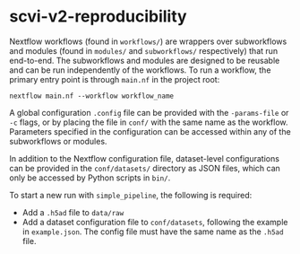 # scvi-v2-reproducibility

Nextflow workflows (found in `workflows/`) are wrappers over subworkflows and modules 
(found in `modules/` and `subworkflows/` respectively) that run end-to-end. The 
subworkflows and modules are designed to be reusable and can be run independently of the 
workflows. To run a workflow, the primary entry point is through `main.nf` in the 
project root:

```
nextflow main.nf --workflow workflow_name
```

A global configuration `.config` file can be provided with the `-params-file` or `-c` 
flags, or by placing the file in `conf/` with the same name as the workflow. Parameters
specified in the configuration can be accessed within any of the subworkflows or modules.

In addition to the Nextflow configuration file, dataset-level configurations can be 
provided in the `conf/datasets/` directory as JSON files, which can only be accessed
by Python scripts in `bin/`.

To start a new run with `simple_pipeline`, the following is required:
- Add a `.h5ad` file to `data/raw`
- Add a dataset configuration file to `conf/datasets`, following the example
in `example.json`. The config file must have the same name as the `.h5ad` file.
